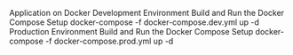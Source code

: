 Application on Docker
Development Environment
Build and Run the Docker Compose Setup
docker-compose -f docker-compose.dev.yml up -d
Production Environment
Build and Run the Docker Compose Setup
docker-compose -f docker-compose.prod.yml up -d
